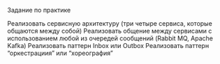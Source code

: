 Задание по практике


Реализовать сервисную архитектуру (три четыре сервиса, которые общаются между собой)
Реализовать общение между сервисами с использованием любой из очередей сообщений (Rabbit MQ, Apache Kafka)
Реализовать паттерн Inbox или Outbox
Реализовать паттерн “оркестрациия” или “хореография”

